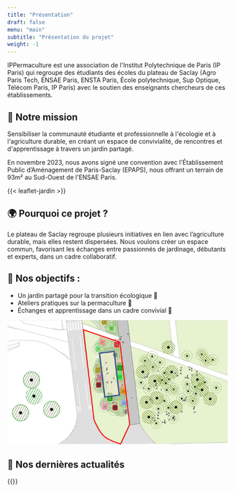 ```yaml
---
title: "Présentation"
draft: false
menu: "main"
subtitle: "Présentation du projet"
weight: -1
---
```


IPPermaculture est une association de l'Institut Polytechnique de Paris (IP Paris) qui regroupe des étudiants des écoles du plateau de Saclay (Agro Paris Tech, ENSAE Paris, ENSTA Paris, École polytechnique, Sup Optique, Télécom Paris, IP Paris) avec le soutien des enseignants chercheurs de ces établissements.

## :seedling: Notre mission

Sensibiliser la communauté étudiante et professionnelle à l'écologie et à l'agriculture durable, en créant un espace de convivialité, de rencontres et d'apprentissage à travers un jardin partagé.

En novembre 2023, nous avons signé une convention avec l'Établissement Public d’Aménagement de Paris-Saclay (EPAPS), nous offrant un terrain de 93m² au Sud-Ouest de l'ENSAE Paris.

{{< leaflet-jardin >}}

## :earth_africa: Pourquoi ce projet ?

Le plateau de Saclay regroupe plusieurs initiatives en lien avec l’agriculture durable, mais elles restent dispersées. Nous voulons créer un espace commun, favorisant les échanges entre passionnés de jardinage, débutants et experts, dans un cadre collaboratif.

## :star2: Nos objectifs :

* Un jardin partagé pour la transition écologique :herb:
* Ateliers pratiques sur la permaculture :corn:
* Échanges et apprentissage dans un cadre convivial :sunflower:

![Plan jardin](img/emplacement_EPAPS.png)

## :calendar: Nos dernières actualités



{{<mailerlite>}}
